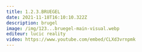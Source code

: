 ```yaml
---
title: 1.2.3.BRUEGEL
date: 2021-11-18T16:10:10.322Z
description: brugel
image: /img/123...bruegel-main-visual.webp
editeur: lucic reality
video: https://www.youtube.com/embed/CLXd3vrnpmk
---
```

